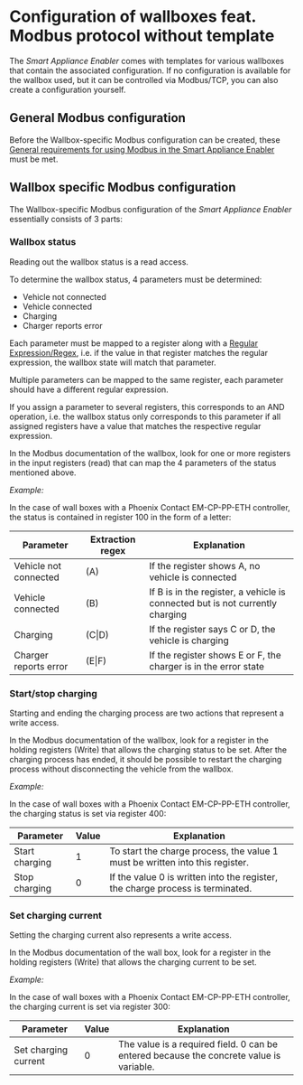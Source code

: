 # Configuration of wallboxes feat. Modbus protocol without template

The *Smart Appliance Enabler* comes with templates for various wallboxes that contain the associated configuration. If no configuration is available for the wallbox used, but it can be controlled via Modbus/TCP, you can also create a configuration yourself.

## General Modbus configuration

Before the Wallbox-specific Modbus configuration can be created, these [General requirements for using Modbus in the Smart Appliance Enabler](Modbus_EN.md) must be met.

## Wallbox specific Modbus configuration

The Wallbox-specific Modbus configuration of the *Smart Appliance Enabler* essentially consists of 3 parts:

### Wallbox status

Reading out the wallbox status is a read access.

To determine the wallbox status, 4 parameters must be determined:
- Vehicle not connected
- Vehicle connected
- Charging
- Charger reports error

Each parameter must be mapped to a register along with a [Regular Expression/Regex](ValueExtraction_EN.md), i.e. if the value in that register matches the regular expression, the wallbox state will match that parameter.

Multiple parameters can be mapped to the same register, each parameter should have a different regular expression.

If you assign a parameter to several registers, this corresponds to an AND operation, i.e. the wallbox status only corresponds to this parameter if all assigned registers have a value that matches the respective regular expression.

In the Modbus documentation of the wallbox, look for one or more registers in the input registers (read) that can map the 4 parameters of the status mentioned above.

_Example:_

In the case of wall boxes with a Phoenix Contact EM-CP-PP-ETH controller, the status is contained in register 100 in the form of a letter:

| Parameter              | Extraction regex | Explanation                                                                   |
|------------------------|------------------|-------------------------------------------------------------------------------|
| Vehicle not connected  | (A)              | If the register shows A, no vehicle is connected                              |
| Vehicle connected      | (B)              | If B is in the register, a vehicle is connected but is not currently charging |
| Charging               | (C&#124;D)       | If the register says C or D, the vehicle is charging                          |
| Charger reports error  | (E&#124;F)       | If the register shows E or F, the charger is in the error state               |

### Start/stop charging

Starting and ending the charging process are two actions that represent a write access.

In the Modbus documentation of the wallbox, look for a register in the holding registers (Write) that allows the charging status to be set. After the charging process has ended, it should be possible to restart the charging process without disconnecting the vehicle from the wallbox.

_Example:_

In the case of wall boxes with a Phoenix Contact EM-CP-PP-ETH controller, the charging status is set via register 400:

| Parameter      | Value | Explanation                                                                      |
|----------------|-------|----------------------------------------------------------------------------------|
| Start charging | 1     | To start the charge process, the value 1 must be written into this register.    |
| Stop charging  | 0     | If the value 0 is written into the register, the charge process is terminated.  |

### Set charging current

Setting the charging current also represents a write access.

In the Modbus documentation of the wall box, look for a register in the holding registers (Write) that allows the charging current to be set.

_Example:_

In the case of wall boxes with a Phoenix Contact EM-CP-PP-ETH controller, the charging current is set via register 300:

| Parameter             | Value | Explanation                                                                            |
|-----------------------| ---- |-----------------------------------------------------------------------------------------|
| Set charging current  | 0    | The value is a required field. 0 can be entered because the concrete value is variable. |
